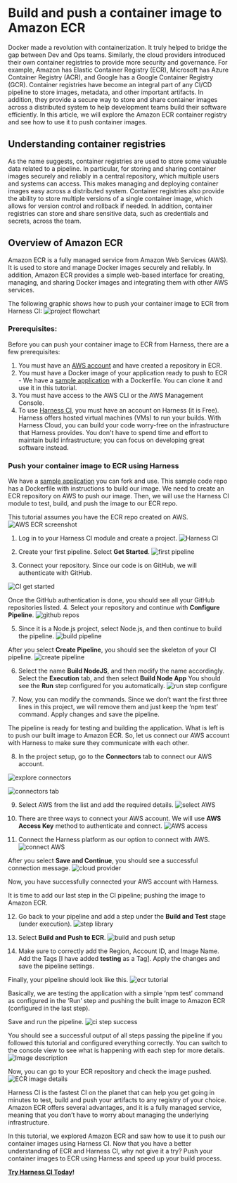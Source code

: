 # Build and push a container image to Amazon ECR

Docker made a revolution with containerization. It truly helped to bridge the gap between Dev and Ops teams. Similarly, the cloud providers introduced their own container registries to provide more security and governance. For example, Amazon has Elastic Container Registry (ECR), Microsoft has Azure Container Registry (ACR), and Google has a Google Container Registry (GCR). Container registries have become an integral part of any CI/CD pipeline to store images, metadata, and other important artifacts. In addition, they provide a secure way to store and share container images across a distributed system to help development teams build their software efficiently. In this article, we will explore the Amazon ECR container registry and see how to use it to push container images.

## Understanding container registries
As the name suggests, container registries are used to store some valuable data related to a pipeline. In particular, for storing and sharing container images securely and reliably in a central repository, which multiple users and systems can access. This makes managing and deploying container images easy across a distributed system. Container registries also provide the ability to store multiple versions of a single container image, which allows for version control and rollback if needed. In addition, container registries can store and share sensitive data, such as credentials and secrets, across the team.

## Overview of Amazon ECR
Amazon ECR is a fully managed service from Amazon Web Services (AWS). It is used to store and manage Docker images securely and reliably. In addition, Amazon ECR provides a simple web-based interface for creating, managing, and sharing Docker images and integrating them with other AWS services. 

The following graphic shows how to push your container image to ECR from Harness CI:
![project flowchart](./static/ci-tutorial-build-push-ecr/pipeline_flow_chart.png)

### Prerequisites:
Before you can push your container image to ECR from Harness, there are a few prerequisites:
1. You must have an [AWS account](https://aws.amazon.com/resources/create-account/) and have created a repository in ECR.
2. You must have a Docker image of your application ready to push to ECR - We have a [sample application](https://github.com/pavanbelagatti/harness-ci-example) with a Dockerfile. You can clone it and use it in this tutorial. 
3. You must have access to the AWS CLI or the AWS Management Console. 
4. To use [Harness CI](https://app.harness.io/auth/#/signup/?module=ci&?utm_source=website&utm_medium=harness-developer-hub&utm_campaign=ci-plg&utm_content=get-started), you must have an account on Harness (it is Free). Harness offers hosted virtual machines (VMs) to run your builds. With Harness Cloud, you can build your code worry-free on the infrastructure that Harness provides. You don't have to spend time and effort to maintain build infrastructure; you can focus on developing great software instead.

### Push your container image to ECR using Harness

We have a [sample application](https://github.com/pavanbelagatti/harness-ci-example) you can fork and use. This sample code repo has a Dockerfile with instructions to build our image. We need to create an ECR repository on AWS to push our image. Then, we will use the Harness CI module to test, build, and push the image to our ECR repo. 

This tutorial assumes you have the ECR repo created on AWS. 
![AWS ECR screenshot](./static/ci-tutorial-build-push-ecr/ECR_AWS_screenshot.png)

1. Log in to your Harness CI module and create a project.
![Harness CI](./static/ci-tutorial-build-push-ecr/CI_Project_creation.png)

2. Create your first pipeline. Select **Get Started**.
![first pipeline](./static/ci-tutorial-build-push-ecr/CI_getstarted.png)

3. Connect your repository. Since our code is on GitHub, we will authenticate with GitHub. 

![CI get started](./static/ci-tutorial-build-push-ecr/code_repo_list.png)

Once the GitHub authentication is done, you should see all your GitHub repositories listed.
4. Select your repository and continue with **Configure Pipeline**.
![github repos](./static/ci-tutorial-build-push-ecr/select_repos.png)

5. Since it is a Node.js project, select Node.js, and then continue to build the pipeline.
![build pipeline](./static/ci-tutorial-build-push-ecr/configure_pipeline.png)

After you select **Create Pipeline**, you should see the skeleton of your CI pipeline.
![create pipeline](./static/ci-tutorial-build-push-ecr/build_node_app.png)

6. Select the name **Build NodeJS**, and then modify the name accordingly. Select the **Execution** tab, and then select **Build Node App** You should see the **Run** step configured for you automatically. 
![run step configure](./static/ci-tutorial-build-push-ecr/run_step_configuration.png)

7. Now, you can modify the commands. Since we don’t want the first three lines in this project, we will remove them and just keep the ‘npm test’ command. Apply changes and save the pipeline.

The pipeline is ready for testing and building the application. What is left is to push our built image to Amazon ECR. So, let us connect our AWS account with Harness to make sure they communicate with each other. 

8. In the project setup, go to the **Connectors** tab to connect our AWS account.

![explore connectors](./static/ci-tutorial-build-push-ecr/explore_connectors.png)

![connectors tab](./static/ci-tutorial-build-push-ecr/connectors.png)

9. Select AWS from the list and add the required details. 
![select AWS](./static/ci-tutorial-build-push-ecr/aws_connector_overview.png)

10. There are three ways to connect your AWS account. We will use **AWS Access Key** method to authenticate and connect.
![AWS access](./static/ci-tutorial-build-push-ecr/AWS_Access.png)

11. Connect the Harness platform as our option to connect with AWS.
![connect AWS](./static/ci-tutorial-build-push-ecr/connect_provider.png)

After you select **Save and Continue**, you should see a successful connection message.
![cloud provider](./static/ci-tutorial-build-push-ecr/cloud_provider_success.png)

Now, you have successfully connected your AWS account with Harness.

It is time to add our last step in the CI pipeline; pushing the image to Amazon ECR.

12. Go back to your pipeline and add a step under the **Build and Test** stage (under execution). 
![step library](./static/ci-tutorial-build-push-ecr/step_library.png)

13. Select **Build and Push to ECR**.
![build and push setup](./static/ci-tutorial-build-push-ecr/build_push_step.png)

14. Make sure to correctly add the Region, Account ID, and Image Name. Add the Tags [I have added **testing** as a Tag]. Apply the changes and save the pipeline settings.

Finally, your pipeline should look like this.
![ecr tutorial](./static/ci-tutorial-build-push-ecr/ECR_tutorial.png)

Basically, we are testing the application with a simple ‘npm test’ command as configured in the ‘Run’ step and pushing the built image to Amazon ECR (configured in the last step).

Save and run the pipeline.
![ci step success](./static/ci-tutorial-build-push-ecr/CI_step_success.png)

You should see a successful output of all steps passing the pipeline if you followed this tutorial and configured everything correctly. You can switch to the console view to see what is happening with each step for more details. 
![Image description](./static/ci-tutorial-build-push-ecr/push_ecr_console_view.png)

Now, you can go to your ECR repository and check the image pushed. 
![ECR image details](./static/ci-tutorial-build-push-ecr/ecr_image_details.png)

Harness CI is the fastest CI on the planet that can help you get going in minutes to test, build and push your artifacts to any registry of your choice. Amazon ECR offers several advantages, and it is a fully managed service, meaning that you don’t have to worry about managing the underlying infrastructure. 

In this tutorial, we explored Amazon ECR and saw how to use it to push our container images using Harness CI. Now that you have a better understanding of ECR and Harness CI, why not give it a try? Push your container images to ECR using Harness and speed up your build process.

**[Try Harness CI Today](https://www.harness.io/products/continuous-integration)!**